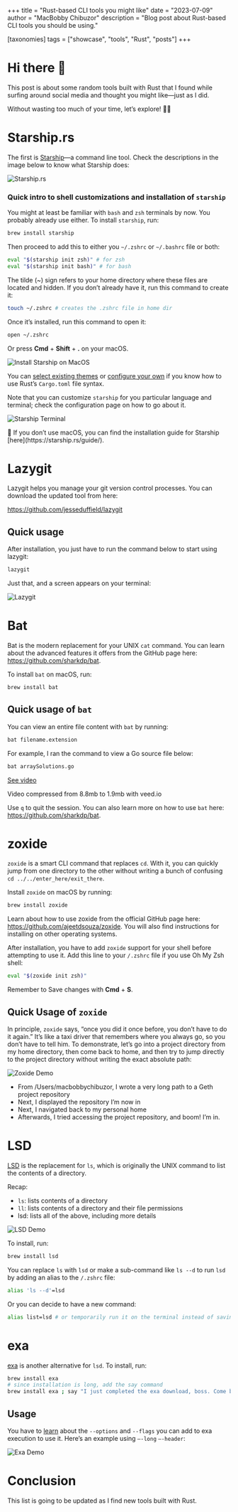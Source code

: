 +++
title = "Rust-based CLI tools you might like"
date = "2023-07-09"
author = "MacBobby Chibuzor"
description = "Blog post about Rust-based CLI tools you should be using."

[taxonomies]
tags = ["showcase", "tools", "Rust", "posts"]
+++

# Hi there 👋

This post is about some random tools built with Rust that I found while surfing around social media and thought you might like—just as I did.

Without wasting too much of your time, let’s explore! 🏄‍♂️

# Starship.rs

The first is [Starship](https://starship.rs)—a command line tool. Check the descriptions in the image below to know what Starship does:

![Starship.rs](/imgs/starshiprs.png)

### Quick intro to shell customizations and installation of `starship`

You might at least be familiar with `bash` and `zsh` terminals by now. You probably already use either. To install `starship`, run:

```bash
brew install starship
```

Then proceed to add this to either you `~/.zshrc` or `~/.bashrc` file or both:

```bash
eval "$(starship init zsh)" # for zsh
eval "$(starship init bash)" # for bash
```

The tilde (~) sign refers to your home directory where these files are located and hidden. If you don’t already have it, run this command to create it:

```bash
touch ~/.zshrc # creates the .zshrc file in home dir
```

Once it’s installed, run this command to open it:

```bash
open ~/.zshrc
```

Or press **Cmd** + **Shift** + **.** on your macOS.

![Install Starship on MacOS](/imgs/install-starship.png)

You can [select existing themes](https://starship.rs/presets/) or [configure your own](https://starship.rs/config/) if you know how to use Rust’s `Cargo.toml` file syntax.

Note that you can customize `starship` for you particular language and terminal; check the configuration page on how to go about it.

![Starship Terminal](/imgs/starship-terminal.png)

<aside>
🎯 If you don’t use macOS, you can find the installation guide for Starship [here](https://starship.rs/guide/).

</aside>

# Lazygit

Lazygit helps you manage your git version control processes. You can download the updated tool from here:

https://github.com/jesseduffield/lazygit

## Quick usage

After installation, you just have to run the command below to start using lazygit:

```bash
lazygit
```

Just that, and a screen appears on your terminal:

![Lazygit](/imgs/lazygit.png)

# Bat

Bat is the modern replacement for your UNIX `cat` command. You can learn about the advanced features it offers from the GitHub page here: https://github.com/sharkdp/bat.

To install `bat` on macOS, run:

```bash
brew install bat
```

## Quick usage of `bat`

You can view an entire file content with `bat` by running:

```bash
bat filename.extension
```

For example, I ran the command to view a Go source file below:

```bash
bat arraySolutions.go
```

[See video](https://file.notion.so/f/s/cbfc8212-5a3c-42eb-bff5-f9498b87938f/Untitled.mp4?id=36ae920d-cce0-4c70-b05c-c5553ad7fa87&table=block&spaceId=77a131a6-6347-4e0d-b098-1474be9ec9b8&expirationTimestamp=1688954400000&signature=_hDTlEYWemyiZbu12Ebzu9-vxct2KA_xs8NduRtEQkM&downloadName=Untitled.mp4)

Video compressed from 8.8mb to 1.9mb with veed.io

Use `q` to quit the session. You can also learn more on how to use `bat` here: https://github.com/sharkdp/bat.

# zoxide

`zoxide` is a smart CLI command that replaces `cd`. With it, you can quickly jump from one directory to the other without writing a bunch of confusing `cd ../../enter_here/exit_there`.

Install `zoxide` on macOS by running:

```bash
brew install zoxide
```

Learn about how to use zoxide from the official GitHub page here: https://github.com/ajeetdsouza/zoxide. You will also find instructions for installing on other operating systems.

After installation, you have to add `zoxide` support for your shell before attempting to use it. Add this line to your `/.zshrc` file if you use Oh My Zsh shell:

```bash
eval "$(zoxide init zsh)" 
```

Remember to Save changes with **Cmd** + **S**.

## Quick Usage of `zoxide`

In principle, `zoxide` says, “once you did it once before, you don’t have to do it again.” It’s like a taxi driver that remembers where you always go, so you don’t have to tell him. To demonstrate, let’s go into a project directory from my home directory, then come back to home, and then try to jump directly to the project directory without writing the exact absolute path:

![Zoxide Demo](/imgs/zoxide-demo.png)

- From /Users/macbobbychibuzor, I wrote a very long path to a Geth project repository
- Next, I displayed the repository I’m now in
- Next, I navigated back to my personal home
- Afterwards, I tried accessing the project repository, and boom! I’m in.

# LSD

[LSD](https://github.com/lsd-rs/lsd) is the replacement for `ls`, which is originally the UNIX command to list the contents of a directory.

Recap:

- `ls`: lists contents of a directory
- `ll`: lists contents of a directory and their file permissions
- lsd: lists all of the above, including more details

![LSD Demo](/imgs/lsd.png)

To install, run:

```bash
brew install lsd
```

You can replace `ls` with `lsd` or make a sub-command like `ls --d` to run `lsd` by adding an alias to the `/.zshrc` file:

```bash
alias 'ls --d'=lsd
```

Or you can decide to have a new command:

```bash
alias list=lsd # or temporarily run it on the terminal instead of saving.
```

# exa

[exa](https://www.youtube.com/redirect?event=video_description&redir_token=QUFFLUhqbWtUWnVsZ1lKSUFXaW52QVhocjRETXpnSGlBZ3xBQ3Jtc0tuUDFHSGxYeWUzQWxpM19XWjhtTFNvbDZPSUFGejNnWmJ0dFZrdXFKcGpnZzk1Y2lEMi1LZXBCZ3ozR1c5RGxqN09sa3M2N1hoTHJVOVNnNGU4SWVOeVJMR01DUXEzajAyY3RLRXJXMXZVX2NxOS1UUQ&q=https%3A%2F%2Fthe.exa.website%2F&v=stCXFxC4OH0) is another alternative for `lsd`. To install, run:

```bash
brew install exa
# since installation is long, add the say command
brew install exa ; say "I just completed the exa download, boss. Come back."
```

## Usage

You have to [learn](https://the.exa.website/docs) about the `--options` and `--flags` you can add to exa execution to use it. Here’s an example using `—-long` `—-header`:

![Exa Demo](/imgs/exa.png)

# Conclusion

This list is going to be updated as I find new tools built with Rust.